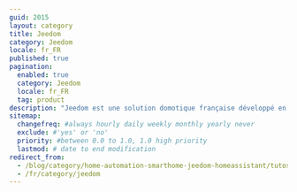 ```yaml
---
guid: 2015
layout: category
title: Jeedom
category: Jeedom
locale: fr_FR
published: true
pagination:
  enabled: true
  category: Jeedom
  locale: fr_FR
  tag: product
description: "Jeedom est une solution domotique française développé en open source. Cette solution domotique est multi-protocole, et fonctionne donc avec des centaines de périphériques domotiques. Attention toutefois nombres de modules sont payants. Ce qui permet à n’importe qui de l’installer sur n’importe quelle configuration, ou bien même de faire évoluer le projet s’il le souhaite."
sitemap:
  changefreq: #always hourly daily weekly monthly yearly never
  exclude: #'yes' or 'no'
  priority: #between 0.0 to 1.0, 1.0 high priority
  lastmod: # date to end modification
redirect_from: 
  - /blog/category/home-automation-smarthome-jeedom-homeassistant/tutos-haade-lab/jeedom/
  - /fr/category/jeedom
---
```

